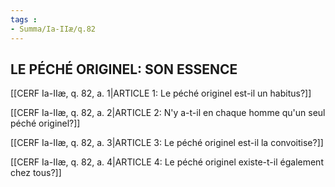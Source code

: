 ```yaml
---
tags : 
- Summa/Ia-IIæ/q.82
---
```


## LE PÉCHÉ ORIGINEL: SON ESSENCE

[[CERF Ia-IIæ, q. 82, a. 1|ARTICLE 1: Le péché originel est-il un habitus?]]

[[CERF Ia-IIæ, q. 82, a. 2|ARTICLE 2: N'y a-t-il en chaque homme qu'un seul péché originel?]]

[[CERF Ia-IIæ, q. 82, a. 3|ARTICLE 3: Le péché originel est-il la convoitise?]]

[[CERF Ia-IIæ, q. 82, a. 4|ARTICLE 4: Le péché originel existe-t-il également chez tous?]]

